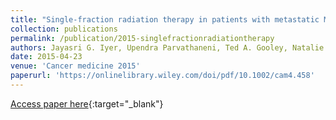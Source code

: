 ```yaml
---
title: "Single-fraction radiation therapy in patients with metastatic Merkel cell carcinoma"
collection: publications
permalink: /publication/2015-singlefractionradiationtherapy
authors: Jayasri G. Iyer, Upendra Parvathaneni, Ted A. Gooley, Natalie J. Miller, <b>Elan Markowitz</b>, Astrid Blom, Christopher W. Lewis, Ryan F. Doumani, Kaushik Parvathaneni, Austin M. Anderson, Andrew Bestick, Jing Liao, Gregory M. Kane, Shailender Bhatia, Kelly G. Paulson, Paul Nghiem
date: 2015-04-23
venue: 'Cancer medicine 2015'
paperurl: 'https://onlinelibrary.wiley.com/doi/pdf/10.1002/cam4.458'
---
```

[Access paper here](https://onlinelibrary.wiley.com/doi/pdf/10.1002/cam4.458){:target="_blank"}
